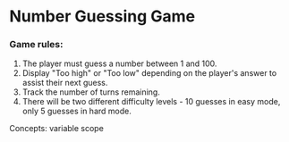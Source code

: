 # Number Guessing Game

### Game rules:
1. The player must guess a number between 1 and 100.
2. Display "Too high" or "Too low" depending on the player's answer to assist their next guess.
3. Track the number of turns remaining.
4. There will be two different difficulty levels - 10 guesses in easy mode, only 5 guesses in hard mode.

Concepts: variable scope
